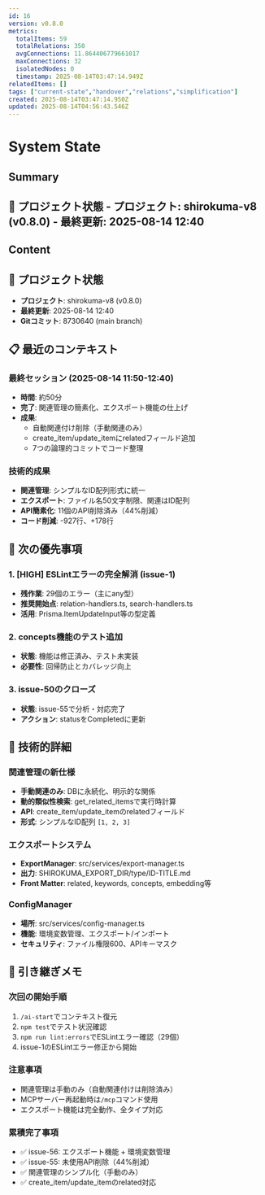 ```yaml
---
id: 16
version: v0.8.0
metrics:
  totalItems: 59
  totalRelations: 350
  avgConnections: 11.864406779661017
  maxConnections: 32
  isolatedNodes: 0
  timestamp: 2025-08-14T03:47:14.949Z
relatedItems: []
tags: ["current-state","handover","relations","simplification"]
created: 2025-08-14T03:47:14.950Z
updated: 2025-08-14T04:56:43.546Z
---
```


# System State

## Summary

## 📍 プロジェクト状態 - **プロジェクト**: shirokuma-v8 (v0.8.0) - **最終更新**: 2025-08-14 12:40

## Content

## 📍 プロジェクト状態
- **プロジェクト**: shirokuma-v8 (v0.8.0)
- **最終更新**: 2025-08-14 12:40
- **Gitコミット**: 8730640 (main branch)

## 📋 最近のコンテキスト

### 最終セッション (2025-08-14 11:50-12:40)
- **時間**: 約50分
- **完了**: 関連管理の簡素化、エクスポート機能の仕上げ
- **成果**: 
  - 自動関連付け削除（手動関連のみ）
  - create_item/update_itemにrelatedフィールド追加
  - 7つの論理的コミットでコード整理

### 技術的成果
- **関連管理**: シンプルなID配列形式に統一
- **エクスポート**: ファイル名50文字制限、関連はID配列
- **API簡素化**: 11個のAPI削除済み（44%削減）
- **コード削減**: -927行、+178行

## 🎯 次の優先事項

### 1. [HIGH] ESLintエラーの完全解消 (issue-1)
- **残作業**: 29個のエラー（主にany型）
- **推奨開始点**: relation-handlers.ts, search-handlers.ts
- **活用**: Prisma.ItemUpdateInput等の型定義

### 2. concepts機能のテスト追加
- **状態**: 機能は修正済み、テスト未実装
- **必要性**: 回帰防止とカバレッジ向上

### 3. issue-50のクローズ
- **状態**: issue-55で分析・対応完了
- **アクション**: statusをCompletedに更新

## 🔧 技術的詳細

### 関連管理の新仕様
- **手動関連のみ**: DBに永続化、明示的な関係
- **動的類似性検索**: get_related_itemsで実行時計算
- **API**: create_item/update_itemのrelatedフィールド
- **形式**: シンプルなID配列 `[1, 2, 3]`

### エクスポートシステム
- **ExportManager**: src/services/export-manager.ts
- **出力**: SHIROKUMA_EXPORT_DIR/type/ID-TITLE.md
- **Front Matter**: related, keywords, concepts, embedding等

### ConfigManager
- **場所**: src/services/config-manager.ts
- **機能**: 環境変数管理、エクスポート/インポート
- **セキュリティ**: ファイル権限600、APIキーマスク

## 📝 引き継ぎメモ

### 次回の開始手順
1. `/ai-start`でコンテキスト復元
2. `npm test`でテスト状況確認
3. `npm run lint:errors`でESLintエラー確認（29個）
4. issue-1のESLintエラー修正から開始

### 注意事項
- 関連管理は手動のみ（自動関連付けは削除済み）
- MCPサーバー再起動時は`/mcp`コマンド使用
- エクスポート機能は完全動作、全タイプ対応

### 累積完了事項
- ✅ issue-56: エクスポート機能 + 環境変数管理
- ✅ issue-55: 未使用API削除（44%削減）
- ✅ 関連管理のシンプル化（手動のみ）
- ✅ create_item/update_itemのrelated対応

